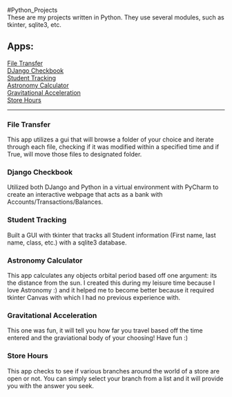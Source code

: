 #Python_Projects
<br>These are my projects written in Python. They use several modules, such as tkinter, sqlite3, etc.
## Apps:
[File Transfer](https://github.com/ErickLee85/Python-Projects/tree/main/FileTransferGUI)
<br>[DJango Checkbook](https://github.com/ErickLee85/Python-Projects/tree/main/Django_Checkbook)
<br>[Student Tracking](https://github.com/ErickLee85/Python-Projects/tree/main/Student%20Tracking%20Assignment)
<br>[Astronomy Calculator](https://github.com/ErickLee85/Python-Projects/tree/main/OrbitalGUI)
<br>[Gravitational Acceleration](https://github.com/ErickLee85/Python-Projects/tree/main/Gravitational_Acceleration)
<br>[Store Hours](https://github.com/ErickLee85/Python-Projects/blob/main/StoreHoursGUI.py)

<hr>

### File Transfer 
This app utilizes a gui that will browse a folder of your choice and iterate through each file, checking if it was modified within a specified time and if True, will move those files to designated folder.
### Django Checkbook
Utilized both DJango and Python in a virtual environment with PyCharm to create an interactive webpage that acts as a bank with Accounts/Transactions/Balances.
### Student Tracking
Built a GUI with tkinter that tracks all Student information (First name, last name, class, etc.) with a sqlite3 database.
### Astronomy Calculator
This app calculates any objects orbital period based off one argument: its the distance from the sun. I created this during my leisure time because I love Astronomy :) and it helped me to become better because it required tkinter Canvas with which I had no previous experience with.
### Gravitational Acceleration
This one was fun, it will tell you how far you travel based off the time entered and the graviational body of your choosing! Have fun :)
### Store Hours
This app checks to see if various branches around the world of a store are open or not. You can simply select your branch from a list and it will provide you with the answer you seek.

